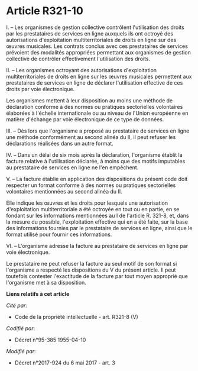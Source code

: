 # Article R321-10

I. – Les organismes de gestion collective contrôlent l'utilisation des droits par les prestataires de services en ligne
auxquels ils ont octroyé des autorisations d'exploitation multiterritoriales de droits en ligne sur des œuvres musicales. Les
contrats conclus avec ces prestataires de services prévoient des modalités appropriées permettant aux organismes de gestion
collective de contrôler effectivement l'utilisation des droits. 

II. – Les organismes octroyant des autorisations d'exploitation multiterritoriales de droits en ligne sur les œuvres
musicales permettent aux prestataires de services en ligne de déclarer l'utilisation effective de ces droits par voie
électronique. 

Les organismes mettent à leur disposition au moins une méthode de déclaration conforme à des normes ou pratiques sectorielles
volontaires élaborées à l'échelle internationale ou au niveau de l'Union européenne en matière d'échange par voie
électronique de ce type de données. 

III. – Dès lors que l'organisme a proposé au prestataire de services en ligne une méthode conformément au second alinéa du
II, il peut refuser les déclarations réalisées dans un autre format. 

IV. – Dans un délai de six mois après la déclaration, l'organisme établit la facture relative à l'utilisation déclarée, à
moins que des motifs imputables au prestataire de services en ligne ne l'en empêchent. 

V. – La facture établie en application des dispositions du présent code doit respecter un format conforme à des normes ou
pratiques sectorielles volontaires mentionnées au second alinéa du II. 

Elle indique les œuvres et les droits pour lesquels une autorisation d'exploitation multiterritoriale a été octroyée en tout
ou en partie, en se fondant sur les informations mentionnées au I de l'article R. 321-8, et, dans la mesure du possible,
l'exploitation effective qui en a été faite, sur la base des informations fournies par le prestataire de services en ligne,
ainsi que le format utilisé pour fournir ces informations. 

VI. – L'organisme adresse la facture au prestataire de services en ligne par voie électronique. 

Le prestataire ne peut refuser la facture au seul motif de son format si l'organisme a respecté les dispositions du V du
présent article. Il peut toutefois contester l'exactitude de la facture par tout moyen approprié que l'organisme met à sa
disposition.

**Liens relatifs à cet article**

_Cité par_:

  - Code de la propriété intellectuelle - art. R321-8 (V)

_Codifié par_:

  - Décret n°95-385 1955-04-10

_Modifié par_:

  - Décret n°2017-924 du 6 mai 2017 - art. 3
